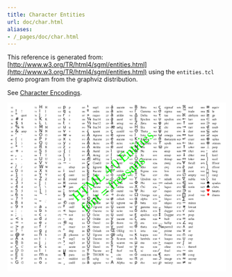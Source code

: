 ```yaml
---
title: Character Entities
url: doc/char.html
aliases:
- /_pages/doc/char.html
---
```

This reference is generated from: [http://www.w3.org/TR/html4/sgml/entities.html](http://www.w3.org/TR/html4/sgml/entities.html) using the `entities.tcl` demo program from the graphviz distribution.

See [Character Encodings](https://graphviz.org/doc/info/lang.html#character-encodings).

[![character glyphs](/doc/gdtclft.entities.example.png)](/doc/gdtclft.entities.example.png)

